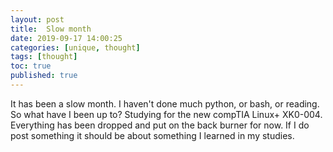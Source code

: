 ```yaml
---
layout: post
title:  Slow month
date: 2019-09-17 14:00:25
categories: [unique, thought]
tags: [thought]
toc: true
published: true
---
```


It has been a slow month. I haven't done much python, or bash, or reading. So what have I been up to? Studying for the new compTIA Linux+ XK0-004. Everything has been dropped and put on the back burner for now. If I do post something it should be about something I learned in my studies.
